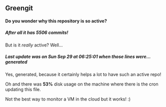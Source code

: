 ## Greengit

#### Do you wonder why this repository is so active?

##### After all it has 5506 commits!

But is it *really* active? Well...

##### Last update was on Sun Sep 29 at 06:25:01 when those lines were... generated

Yes, generated, because it certainly helps a lot to have such an active repo!

Oh and there was **53%** disk usage on the machine
where there is the cron updating this file.

Not the best way to monitor a VM in the cloud but it works! :)

